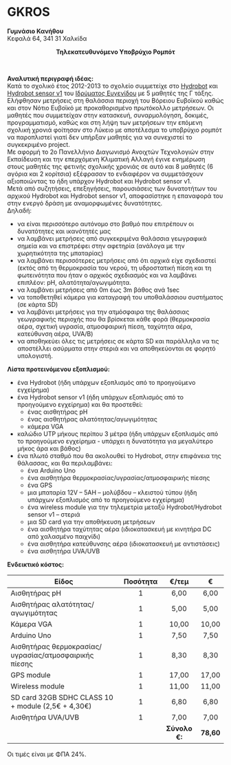 # GKROS
<b>Γυμνάσιο Κανήθου</b><br>
Κεφαλά 64, 341 31 Χαλκίδα<br>
<p align="center"><b>Τηλεκατευθυνόμενο Υποβρύχιο Ρομπότ</b></p><br>

**Αναλυτική περιγραφή ιδέας:**<br>
Κατά το σχολικό έτος 2012-2013 το σχολείο συμμετείχε στο [Hydrobot](http://hydrobots.gr/index/) και [Hydrobot sensor v1](http://hydrobots.gr/index/?page_id=1572) του [Ιδρύματος Ευγενίδου](https://www.eef.edu.gr/?target=_blank) με 5 μαθητές της Γ τάξης. Ελήφθησαν μετρήσεις στη θαλάσσια περιοχή του Βόρειου Ευβοϊκού καθώς και στον Νότιο Ευβοϊκό με προκαθορισμένο πρωτόκολλο μετρήσεων. Οι μαθητές που συμμετείχαν στην κατασκευή, συναρμολόγηση, δοκιμές, προγραμματισμό, καθώς και στη λήψη των μετρήσεων την επόμενη σχολική χρονιά φοίτησαν στο Λύκειο με αποτέλεσμα το υποβρύχιο ρομπότ  να παροπλιστεί γιατί δεν υπήρξαν μαθητές για να συνεχιστεί το συγκεκριμένο project. <br>
Με αφορμή το 2ο Πανελλήνιο Διαγωνισμό Ανοιχτών Τεχνολογιών στην Εκπαίδευση και την επερχόμενη Κλιματική Αλλαγή έγινε ενημέρωση στους μαθητές της φετινής σχολικής χρονιάς σε αυτό και 8 μαθητές (6 αγόρια και 2 κορίτσια) εξέφρασαν το ενδιαφέρον να συμμετάσχουν αξιοποιώντας το ήδη υπάρχον Hydrobot και Hydrobot sensor v1. <br>
Μετά από συζητήσεις, επεξηγήσεις, παρουσιάσεις των δυνατοτήτων του αρχικού Hydrobot και Hydrobot sensor v1, αποφασίστηκε η επαναφορά του στην ενεργό δράση με αναμορφωμένες δυνατότητες.<br>
Δηλαδή:<br>
- να είναι περισσότερο αυτόνομο στο βαθμό που επιτρέπουν οι δυνατότητες και ικανότητές μας <br>
- να λαμβάνει μετρήσεις από συγκεκριμένα θαλάσσια γεωγραφικά σημεία και να επιστρέφει στην αφετηρία (ανάλογα με την χωρητικότητα της μπαταρίας)<br>
- να λαμβάνει περισσότερες μετρήσεις από ότι αρχικά είχε σχεδιαστεί (εκτός από τη θερμοκρασία του νερού, τη υδροστατική πίεση και τη φωτεινότητα που ήταν ο αρχικός σχεδιασμός και να λαμβάνει επιπλέον: pH, αλατότητα/αγωγιμότητα.<br>
- να λαμβάνει μετρήσεις από 0m έως 3m βάθος ανά 1sec<br>
- να τοποθετηθεί κάμερα για καταγραφή του υποθαλάσσιου συστήματος (σε κάρτα SD)<br>
- να λαμβάνει μετρήσεις για την ατμόσφαιρα της θαλάσσιας γεωγραφικής περιοχής που θα βρίσκεται κάθε φορά (θερμοκρασία αέρα, σχετική υγρασία, ατμοσφαιρική πίεση, ταχύτητα αέρα, κατεύθυνση αέρα, UVA/B)<br>
- να αποθηκεύει όλες τις μετρήσεις σε κάρτα SD και παράλληλα να τις αποστέλλει ασύρματα στην στεριά και να αποθηκεύονται σε φορητό υπολογιστή.<br>


**Λίστα προτεινόμενου εξοπλισμού:**<br>
- ένα Hydrobot (ήδη υπάρχων εξοπλισμός από το προηγούμενο εγχείρημα)<br>
- ένα Hydrobot sensor v1 (ήδη υπάρχων εξοπλισμός από το προηγούμενο εγχείρημα) και θα προστεθεί:<br>
  - ένας αισθητήρας pH<br>
  - ένας αισθητήρας αλατότητας/αγωγιμότητας<br>
  - κάμερα VGA<br>
- καλώδιο UTP μήκους περίπου 3 μέτρα (ήδη υπάρχων εξοπλισμός από το προηγούμενο εγχείρημα - υπάρχει η δυνατότητα για μεγαλύτερο μήκος άρα και βάθος)<br>
- ένα πλωτό σταθμό που θα ακολουθεί το Hydrobot, στην επιφάνεια της θάλασσας, και θα περιλαμβάνει:<br>
  - ένα Arduino Uno<br>
  - ένα αισθητήρα θερμοκρασίας/υγρασίας/ατμοσφαιρικής πίεσης<br>
  - ένα GPS<br>
  - μια μπαταρία 12V – 5ΑΗ – μολύβδου – κλειστού τύπου (ήδη υπάρχων εξοπλισμός από το προηγούμενο εγχείρημα)<br>
  - ένα wireless module για την τηλεμετρία μεταξύ Hydrobot/Hydrobot sensor v1 – στεριά<br>
  - μια SD card για την αποθήκευση μετρήσεων<br>
  - ένα αισθητήρα ταχύτητας αέρα (ιδιοκατασκευή με κινητήρα DC από χαλασμένο παιχνίδι)<br>
  - ένα αισθητήρα κατεύθυνσης αέρα (ιδιοκατασκευή με αντιστάσεις)<br>
  - ένα αισθητήρα UVA/UVB<br>


**Ενδεικτικό κόστος:**<br>

|Είδος|Ποσότητα|€/τεμ|€|
|-----|:---:|:---:|:---:|
|Αισθητήρας pH|1|6,00|6,00|
|Αισθητήρας αλατότητας/αγωγιμότητας|1|5,00|5,00
|Κάμερα VGA|1|10,00|10,00|
|Arduino Uno|1|7,50|7,50|
|Αισθητήρας θερμοκρασίας/υγρασίας/ατμοσφαιρικής πίεσης|1|8,30|8,30|
|GPS module|1|17,00|17,00|
|Wireless module|1|11,00|11,00|
|SD card 32GB SDHC CLASS 10 + module (2,5€ + 4,30€) |1|6,80|6,80|
|Αισθητήρα UVA/UVB|1|7,00|7,00|
|||**Σύνολο €:**|**78,60**|

Οι τιμές είναι με ΦΠΑ 24%.
